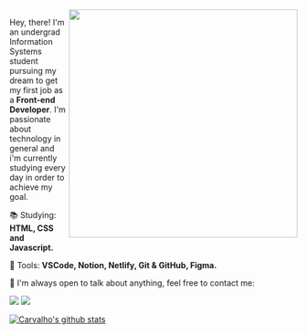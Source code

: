 <img src="https://raw.githubusercontent.com/MicaelliMedeiros/micaellimedeiros/master/image/computer-illustration.png" min-width="400px" max-width="400px" width="400px" align="right">

<p align="left"> 
  Hey, there! I'm an undergrad Information Systems student pursuing my dream to get my first job as a <strong>Front-end Developer</strong>. I'm passionate about technology in general and i'm currently studying every day in order to achieve my goal.
</p>

<p align="left">
  📚 Studying: <strong>HTML, CSS and Javascript.</strong>
</p>
<p align="left">
  💼 Tools: <strong>VSCode, Notion, Netlify, Git & GitHub, Figma.</strong>
</p>
<p align="left">
  💌 I'm always open to talk about anything, feel free to contact me: 
</p>

<p align="left">
  <a href="https://www.linkedin.com/in/carvalhox" alt="LinkedIn">
  <img src="https://img.shields.io/badge/LinkedIn-0077B5?style=flat-square&logo=linkedin&logoColor=white" /></a>

  <a href="mailto:carvalhocodes@gmail.com" alt="Gmail">
  <img src="https://img.shields.io/badge/Gmail-D14836?style=flat-square&logo=gmail&logoColor=white"></a>
</p>  

[![Carvalho's github stats](https://github-readme-stats.vercel.app/api?username=laporeon&show_icons=true&line_height=27&count_private=true&theme=nord)](https://github.com/laporeon/github-readme-stats)

